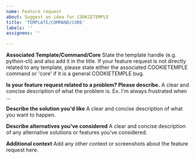 ```yaml
---
name: Feature request
about: Suggest an idea for COOKIETEMPLE
title: 'TEMPLATE/COMMAND/CORE'
labels: ''
assignees: ''

---
```


**Associated Template/Command/Core**
State the template handle (e.g. python-cli) and also add it in the title.
If your feature request is not directly related to any template, please state either the associated COOKIETEMPLE command or 'core' if it is a general COOKIETEMPLE bug.

**Is your feature request related to a problem? Please describe.**
A clear and concise description of what the problem is. Ex. I'm always frustrated when ...

**Describe the solution you'd like**
A clear and concise description of what you want to happen.

**Describe alternatives you've considered**
A clear and concise description of any alternative solutions or features you've considered.

**Additional context**
Add any other context or screenshots about the feature request here.
